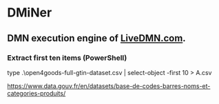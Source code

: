 # DMiNer
## DMN execution engine of [LiveDMN.com](https://DMN.LiveBPMN.com).

### Extract first ten items (PowerShell)
type .\open4goods-full-gtin-dataset.csv | select-object -first 10 > A.csv

https://www.data.gouv.fr/en/datasets/base-de-codes-barres-noms-et-categories-produits/
